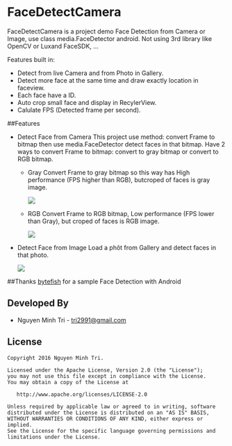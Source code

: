 FaceDetectCamera
=====================

FaceDetectCamera is a project demo Face Detection from Camera or Image, use class media.FaceDetector android. Not using 3rd library like OpenCV or Luxand FaceSDK, ...

Features built in:
  - Detect from live Camera and from Photo in Gallery.
  - Detect more face at the same time and draw exactly location in faceview.
  - Each face have a ID.
  - Auto crop small face and display in RecylerView.
  - Calulate FPS (Detected frame per second).

##Features
- Detect Face from Camera
  This project use method: convert Frame to bitmap then use media.FaceDetector detect faces in that bitmap. Have 2 ways to convert Frame to bitmap: convert to gray bitmap or convert to RGB bitmap.

  - Gray
  Convert Frame to gray bitmap so this way has High performance (FPS higher than RGB), butcroped of faces is gray image.

    ![](https://github.com/betri28/FaceDetectCamera/raw/master/image/gray.gif)
    
  - RGB
  Convert Frame to RGB bitmap, Low performance (FPS lower than Gray), but croped of faces is RGB image.

    ![](https://github.com/betri28/FaceDetectCamera/raw/master/image/rgb.gif)
    
- Detect Face from Image
  Load a phôt from Gallery and detect faces in that photo.

  ![](https://github.com/betri28/FaceDetectCamera/raw/master/image/rgb.gif)
  
##Thanks
[bytefish][bytefish] for a sample Face Detection with Android
  
Developed By
------------

* Nguyen Minh Tri - <tri2991@gmail.com>


License
--------

    Copyright 2016 Nguyen Minh Tri.

    Licensed under the Apache License, Version 2.0 (the "License");
    you may not use this file except in compliance with the License.
    You may obtain a copy of the License at

       http://www.apache.org/licenses/LICENSE-2.0

    Unless required by applicable law or agreed to in writing, software
    distributed under the License is distributed on an "AS IS" BASIS,
    WITHOUT WARRANTIES OR CONDITIONS OF ANY KIND, either express or implied.
    See the License for the specific language governing permissions and
    limitations under the License.
    
[bytefish]:https://github.com/bytefish/VideoFaceDetection
